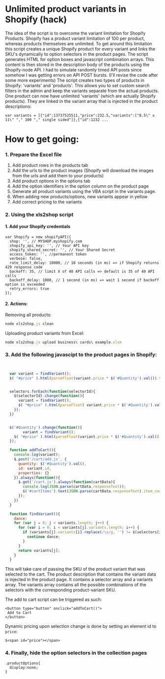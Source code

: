 # Unlimited product variants in Shopify (hack)

The idea of the script is to overcome the variant limitation for Shopify Products.
Shopify has a product variant limitation of 100 per product, whereas products themselves are unlimited.
To get around this limitation this script creates a unique Shopify product for every variant and links the SKU's dynamically to option selectors in the product pages.
The script generates HTML for option boxes and javascript combination arrays. This content is then stored in the description body of the products using the Shopify-node API.
I had to simulate randomly timed API posts since somehow I was getting errors on API POST bursts. (I'll revise the code after some more experiments)
The script creates two types of products in Shopify: 'variants' and 'products'. This allows you to set custom search filters in the admin and keep the variants separate from the actual products.
One product can now have unlimited 'variants' (which are actually Shopify products). They are linked in the variant array that is injected in the product descriptions:

```
var variants = [{"id":13737525511,"price":232.5,"variants":["8.5\" x 11\" "," 100 "," single sided"]},{"id":1232 ...
```
# How to get going:

### 1. Prepare the Excel file

1. Add product rows in the products tab
2. Add the urls to the product images (Shopify will download the images from the urls and add them to your products)
3. Add product options in the options tab
4. Add the option identifiers in the option column on the product page
5. Generate all product variants using the VBA script in the variants page.
6. When adding new products/options, new variants appear in yellow
7. Add correct pricing to the variants

### 2. Using the xls2shop script

#### 1. Add your Shopify credentials

```
var Shopify = new shopifyAPI({
  shop: '', // MYSHOP.myshopify.com
  shopify_api_key: '', // Your API key
  shopify_shared_secret: '', // Your Shared Secret
  access_token: '', //permanent token
  verbose: false,
  rate_limit_delay: 10000, // 10 seconds (in ms) => if Shopify returns 429 response code
  backoff: 35, // limit X of 40 API calls => default is 35 of 40 API calls
  backoff_delay: 1000, // 1 second (in ms) => wait 1 second if backoff option is exceeded
  retry_errors: true
});
```
#### 2. Actions:

Removing all products:

```javascript
node xls2shop.js clean
```

Uploading product variants from Excel:

```javascript
node xls2shop.js upload business\ cards\ example.xlsm
```

### 3. Add the following javascipt to the product pages in Shopify:

```javascript


  var variant = findVariant();
  $( "#price" ).html(parseFloat(variant.price * $('#Quantity').val()).toFixed(2) );


  selectors.forEach(function(selectorId){
    $(selectorId).change(function(){
      variant = findVariant();
      $( "#price" ).html(parseFloat( variant.price * $('#Quantity').val()).toFixed(2)  );
    });
  })


  $('#Quantity').change(function(){
        variant = findVariant();
    $( "#price" ).html(parseFloat(variant.price * $('#Quantity').val()).toFixed(2) );
  });

  function addToCart(){
    console.log(variant);
    $.post('/cart/add.js', {
      quantity: $('#Quantity').val(),
      id: variant.id,
      properties: {}
    }).always(function(){
      $.get('/cart.js').always(function(cartData){
        console.log(JSON.parse(cartData.responseText));
        $('#cartItems').text(JSON.parse(cartData.responseText).item_count);
      });
    })
  }

  function findVariant(){
    dance:
    for (var j = 0; j < variants.length; j++) {
      for (var i = 0; i < variants[j].variants.length; i++) {
        if (variants[j].variants[i].replace(/\s/g, '') != $(selectors[i]).val().replace(/\s/g, '')) {
          continue dance;
        }
      }
      return variants[j];
    }
  }

```

This will take care of passing the SKU of the product variant that was selected to the cart.
The product description that contains the variant data is injected in the product page. It contains a selector array and a variants array. The variants array contains all the possible combinations of the selectors with the corresponding product-variant SKU.

The add to cart script can be triggered as such:
```
<button type="button" onclick="addToCart()">
 Add to Cart
</button>

```

Dynamic pricing upon selection change is done by setting an element id to ```price```:

```
$<span id="price"></span>
```

### 4. Finally, hide the option selectors in the collection pages

```
.productOptions{
  display:none;
}
```
